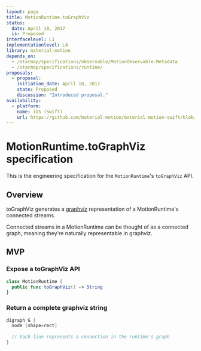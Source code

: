 ```yaml
---
layout: page
title: MotionRuntime.toGraphViz
status:
  date: April 18, 2017
  is: Proposed
interfacelevel: L1
implementationlevel: L4
library: material-motion
depends_on:
  - /starmap/specifications/observable/MotionObservable-Metadata
  - /starmap/specifications/runtime/
proposals:
  - proposal:
    initiation_date: April 18, 2017
    state: Proposed
    discussion: "Introduced proposal."
availability:
  - platform:
    name: iOS (Swift)
    url: https://github.com/material-motion/material-motion-swift/blob/develop/src/MotionRuntime.swift
---
```


# MotionRuntime.toGraphViz specification

This is the engineering specification for the `MotionRuntime`'s `toGraphViz` API.

## Overview

toGraphViz generates a [graphviz](http://www.graphviz.org/) representation of a MotionRuntime's connected streams.

Connected streams in a MotionRuntime can be thought of as a connected graph, meaning they're naturally representable in graphviz.

## MVP

### Expose a toGraphViz API

```swift
class MotionRuntime {
  public func toGraphViz() -> String
}
```

### Return a complete graphviz string

```swift
digraph G {
  node [shape=rect]
  
  // Each line represents a connection in the runtime's graph
}
```
